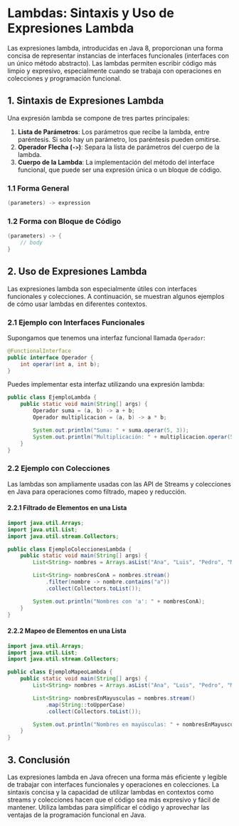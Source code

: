 # Lambdas: Sintaxis y Uso de Expresiones Lambda

Las expresiones lambda, introducidas en Java 8, proporcionan una forma concisa de representar instancias de interfaces funcionales (interfaces con un único método abstracto). Las lambdas permiten escribir código más limpio y expresivo, especialmente cuando se trabaja con operaciones en colecciones y programación funcional.

## 1. Sintaxis de Expresiones Lambda

Una expresión lambda se compone de tres partes principales:

1. **Lista de Parámetros**: Los parámetros que recibe la lambda, entre paréntesis. Si solo hay un parámetro, los paréntesis pueden omitirse.
2. **Operador Flecha (`->`)**: Separa la lista de parámetros del cuerpo de la lambda.
3. **Cuerpo de la Lambda**: La implementación del método del interface funcional, que puede ser una expresión única o un bloque de código.

### 1.1 Forma General

```java
(parameters) -> expression
```

### 1.2 Forma con Bloque de Código

```java
(parameters) -> {
    // body
}
```

## 2. Uso de Expresiones Lambda

Las expresiones lambda son especialmente útiles con interfaces funcionales y colecciones. A continuación, se muestran algunos ejemplos de cómo usar lambdas en diferentes contextos.

### 2.1 Ejemplo con Interfaces Funcionales

Supongamos que tenemos una interfaz funcional llamada `Operador`:

```java
@FunctionalInterface
public interface Operador {
    int operar(int a, int b);
}
```

Puedes implementar esta interfaz utilizando una expresión lambda:

```java
public class EjemploLambda {
    public static void main(String[] args) {
        Operador suma = (a, b) -> a + b;
        Operador multiplicacion = (a, b) -> a * b;

        System.out.println("Suma: " + suma.operar(5, 3));
        System.out.println("Multiplicación: " + multiplicacion.operar(5, 3));
    }
}
```

### 2.2 Ejemplo con Colecciones

Las lambdas son ampliamente usadas con las API de Streams y colecciones en Java para operaciones como filtrado, mapeo y reducción.

#### 2.2.1 Filtrado de Elementos en una Lista

```java
import java.util.Arrays;
import java.util.List;
import java.util.stream.Collectors;

public class EjemploColeccionesLambda {
    public static void main(String[] args) {
        List<String> nombres = Arrays.asList("Ana", "Luis", "Pedro", "María", "Juan");

        List<String> nombresConA = nombres.stream()
            .filter(nombre -> nombre.contains("a"))
            .collect(Collectors.toList());

        System.out.println("Nombres con 'a': " + nombresConA);
    }
}
```

#### 2.2.2 Mapeo de Elementos en una Lista

```java
import java.util.Arrays;
import java.util.List;
import java.util.stream.Collectors;

public class EjemploMapeoLambda {
    public static void main(String[] args) {
        List<String> nombres = Arrays.asList("Ana", "Luis", "Pedro", "María", "Juan");

        List<String> nombresEnMayusculas = nombres.stream()
            .map(String::toUpperCase)
            .collect(Collectors.toList());

        System.out.println("Nombres en mayúsculas: " + nombresEnMayusculas);
    }
}
```

## 3. Conclusión

Las expresiones lambda en Java ofrecen una forma más eficiente y legible de trabajar con interfaces funcionales y operaciones en colecciones. La sintaxis concisa y la capacidad de utilizar lambdas en contextos como streams y colecciones hacen que el código sea más expresivo y fácil de mantener. Utiliza lambdas para simplificar el código y aprovechar las ventajas de la programación funcional en Java.
